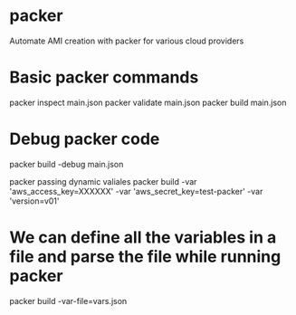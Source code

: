 # packer
Automate AMI creation with packer for various cloud providers

# Basic packer commands
packer inspect main.json
packer validate main.json
packer build main.json

# Debug packer code 
packer build -debug main.json

packer passing dynamic valiales 
packer build -var 'aws_access_key=XXXXXX'  -var 'aws_secret_key=test-packer' -var 'version=v01'

# We can define all the variables in a file and parse the file while running packer
packer build -var-file=vars.json

